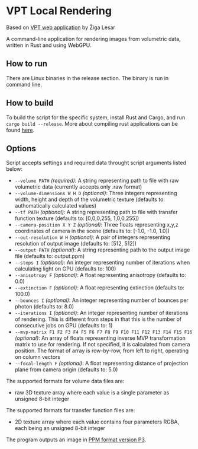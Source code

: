# VPT Local Rendering
Based on [VPT web application](https://github.com/terier/vpt) by Žiga Lesar

A command-line application for rendering images from volumetric data, written in Rust and using WebGPU.

## How to run
There are Linux binaries in the release section. The binary is run in command line.

## How to build
To build the script for the specific system, install Rust and Cargo, and run ``cargo build --release``. More about compiling rust applications can be found [here](https://doc.rust-lang.org/cargo/commands/cargo-build.html).

## Options
Script accepts settings and required data throught script arguments listed below:

* `--volume PATH` *(required)*: A string representing path to file with raw volumetric data (currently accepts only .raw format)
* `--volume-dimensions W H D` *(optional)*: Three integers representing width, height and depth of the volumetric texture (defaults to: authomatically calculated values)
* `--tf PATH` *(optional)*: A string representing path to file with transfer function texture (defaults to: [0,0,0,255, 1,0,0,255])
* `--camera-position X Y Z` *(optional)*: Three floats representing x,y,z coordinates of camera in the scene (defaults to: [-1.0, -1.0, 1.0])
* `--out-resolution W H` *(optional)*: A pair of integers representing resolution of output image (defaults to: [512, 512])
* `--output PATH` *(optional)*: A string representing path to the output image file (defaults to: output.ppm)
* `--steps I` *(optional)*: An integer representing number of iterations when calculating light on GPU (defaults to: 100)
* `--anisotropy F` *(optional)*: A float representing anisotropy (defaults to: 0.0)
* `--extinction F` *(optional)*: A float representing extinction (defaults to: 100.0)
* `--bounces I` *(optional)*: An integer representing number of bounces per photon (defaults to: 8.0)
* `--iterations I` *(optional)*: An integer representing number of iterations of rendering. This is different from steps in that this is the number of consecutive jobs on GPU (defaults to: 1)
* `--mvp-matrix F1 F2 F3 F4 F5 F6 F7 F8 F9 F10 F11 F12 F13 F14 F15 F16` *(optional)*: An array of floats representing inverse MVP transformation matrix to use for rendering. If not specified, it is calculated from camera position. The format of array is row-by-row, from left to right, operating on column vectors
* `--focal-length F` *(optional)*: A float representing distance of projection plane from camera origin (defaults to: 5.0)

The supported formats for volume data files are:
- raw 3D texture array where each value is a single parameter as unsigned 8-bit integer

The supported formats for transfer function files are:
- 2D texture array where each value contains four parameters RGBA, each being an unsigned 8-bit integer

The program outputs an image in [PPM format version P3](https://en.wikipedia.org/wiki/Netpbm).